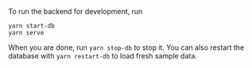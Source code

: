 To run the backend for development, run

```
yarn start-db
yarn serve
```

When you are done, run `yarn stop-db` to stop it. You can also restart the database
with `yarn restart-db` to load fresh sample data. 
